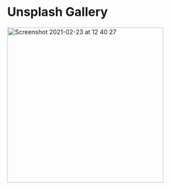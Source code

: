 # Unsplash Gallery
<img width="361" alt="Screenshot 2021-02-23 at 12 40 27" src="https://user-images.githubusercontent.com/35937442/108836247-4ae7f280-75d9-11eb-85da-ec00f9a95681.png">
